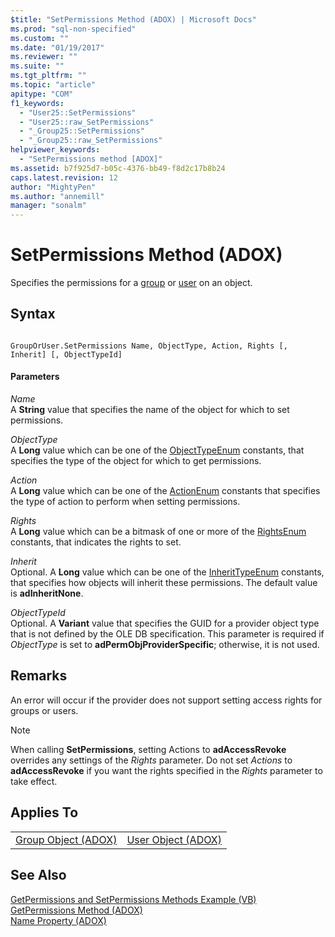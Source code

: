 ```yaml
---
$title: "SetPermissions Method (ADOX) | Microsoft Docs"
ms.prod: "sql-non-specified"
ms.custom: ""
ms.date: "01/19/2017"
ms.reviewer: ""
ms.suite: ""
ms.tgt_pltfrm: ""
ms.topic: "article"
apitype: "COM"
f1_keywords: 
  - "User25::SetPermissions"
  - "User25::raw_SetPermissions"
  - "_Group25::SetPermissions"
  - "_Group25::raw_SetPermissions"
helpviewer_keywords: 
  - "SetPermissions method [ADOX]"
ms.assetid: b7f925d7-b05c-4376-bb49-f8d2c17b8b24
caps.latest.revision: 12
author: "MightyPen"
ms.author: "annemill"
manager: "sonalm"
---
```

# SetPermissions Method (ADOX)
Specifies the permissions for a [group](../../../ado/reference/adox-api/group-object-adox.md) or [user](../../../ado/reference/adox-api/user-object-adox.md) on an object.  
  
## Syntax  
  
```  
  
GroupOrUser.SetPermissions Name, ObjectType, Action, Rights [, Inherit] [, ObjectTypeId]  
```  
  
#### Parameters  
 *Name*  
 A **String** value that specifies the name of the object for which to set permissions.  
  
 *ObjectType*  
 A **Long** value which can be one of the [ObjectTypeEnum](../../../ado/reference/adox-api/objecttypeenum.md) constants, that specifies the type of the object for which to get permissions.  
  
 *Action*  
 A **Long** value which can be one of the [ActionEnum](../../../ado/reference/adox-api/actionenum.md) constants that specifies the type of action to perform when setting permissions.  
  
 *Rights*  
 A **Long** value which can be a bitmask of one or more of the [RightsEnum](../../../ado/reference/adox-api/rightsenum.md) constants, that indicates the rights to set.  
  
 *Inherit*  
 Optional. A **Long** value which can be one of the [InheritTypeEnum](../../../ado/reference/adox-api/inherittypeenum.md) constants, that specifies how objects will inherit these permissions. The default value is **adInheritNone**.  
  
 *ObjectTypeId*  
 Optional. A **Variant** value that specifies the GUID for a provider object type that is not defined by the OLE DB specification. This parameter is required if *ObjectType* is set to **adPermObjProviderSpecific**; otherwise, it is not used.  
  
## Remarks  
 An error will occur if the provider does not support setting access rights for groups or users.  
  
> [!NOTE]
>  When calling **SetPermissions**, setting Actions to **adAccessRevoke** overrides any settings of the *Rights* parameter. Do not set *Actions* to **adAccessRevoke** if you want the rights specified in the *Rights* parameter to take effect.  
  
## Applies To  
  
|||  
|-|-|  
|[Group Object (ADOX)](../../../ado/reference/adox-api/group-object-adox.md)|[User Object (ADOX)](../../../ado/reference/adox-api/user-object-adox.md)|  
  
## See Also  
 [GetPermissions and SetPermissions Methods Example (VB)](../../../ado/reference/adox-api/getpermissions-and-setpermissions-methods-example-vb.md)   
 [GetPermissions Method (ADOX)](../../../ado/reference/adox-api/getpermissions-method-adox.md)   
 [Name Property (ADOX)](../../../ado/reference/adox-api/name-property-adox.md)